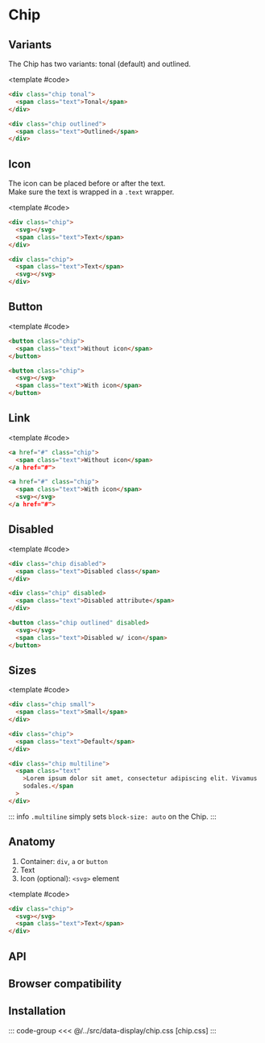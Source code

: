 <script setup>
	import Example from "../../.vitepress/theme/app/components/Example.vue"
	import Baseline from "../../.vitepress/theme/app/components/Baseline.vue"
	</script>

  <style>
	.anatomy {
    outline: var(--_anatomy-border-gray);
    outline-offset: 3px;
		* {
			outline: var(--_anatomy-border-red);
			outline-offset: -2px;
		}
	}
</style>

# Chip

## Variants

The Chip has two variants: tonal (default) and outlined.

<Example direction="row">
<template #example>
<div class="chip tonal">
<span class="text">Tonal</span>
</div>
<div class="chip outlined"><span class="text">Outlined</span></div>
</template>

<template #code>

```html
<div class="chip tonal">
  <span class="text">Tonal</span>
</div>

<div class="chip outlined">
  <span class="text">Outlined</span>
</div>
```

</template>
</Example>

## Icon

The icon can be placed before or after the text. <br>
Make sure the text is wrapped in a `.text` wrapper.

<Example direction="row">
<template #example>
<div class="chip">
  <svg
    xmlns="http://www.w3.org/2000/svg"
    width="32"
    height="32"
    viewBox="0 0 24 24"
  >
    <path
      fill="currentColor"
      d="M16.25 3A3.75 3.75 0 0 1 20 6.75v9a3.75 3.75 0 0 1-2.89 3.651l2.462 1.172a.75.75 0 0 1-.55 1.392l-.095-.038L13.83 19.5h-3.661l-5.097 2.427a.75.75 0 1 1-.645-1.354L6.89 19.4A3.75 3.75 0 0 1 4 15.75v-9A3.75 3.75 0 0 1 7.75 3zM8 15a1 1 0 1 0 0 2a1 1 0 0 0 0-2m8 0a1 1 0 1 0 0 2a1 1 0 0 0 0-2m.25-10.5h-8.5A2.25 2.25 0 0 0 5.5 6.75v5.75h13V6.75a2.25 2.25 0 0 0-2.25-2.25m-3 1.5a.75.75 0 0 1 0 1.5h-2.5a.75.75 0 0 1 0-1.5z"
    />
  </svg>
  <span class="text">Tonal</span>
</div>

<div class="chip outlined">
  <span class="text">Outlined</span>
  <svg
    xmlns="http://www.w3.org/2000/svg"
    width="32"
    height="32"
    viewBox="0 0 24 24"
  >
    <path
      fill="currentColor"
      d="M16.25 3A3.75 3.75 0 0 1 20 6.75v9a3.75 3.75 0 0 1-2.89 3.651l2.462 1.172a.75.75 0 0 1-.55 1.392l-.095-.038L13.83 19.5h-3.661l-5.097 2.427a.75.75 0 1 1-.645-1.354L6.89 19.4A3.75 3.75 0 0 1 4 15.75v-9A3.75 3.75 0 0 1 7.75 3zM8 15a1 1 0 1 0 0 2a1 1 0 0 0 0-2m8 0a1 1 0 1 0 0 2a1 1 0 0 0 0-2m.25-10.5h-8.5A2.25 2.25 0 0 0 5.5 6.75v5.75h13V6.75a2.25 2.25 0 0 0-2.25-2.25m-3 1.5a.75.75 0 0 1 0 1.5h-2.5a.75.75 0 0 1 0-1.5z"
    />
  </svg>
</div>

</template>

<template #code>

```html
<div class="chip">
  <svg></svg>
  <span class="text">Text</span>
</div>

<div class="chip">
  <span class="text">Text</span>
  <svg></svg>
</div>
```

</template>
</Example>

## Button

<Example direction="stack">
<template #example>
<div class="row">
<button class="chip">
<span class="text">Tonal button</span>
</button>

<button class="chip outlined">
<span class="text">Outlined button</span>
</button>
</div>

<div class="row">
<button class="chip">
<svg xmlns="http://www.w3.org/2000/svg" width="32" height="32" viewBox="0 0 32 32"><path fill="currentColor" d="M29.907 5.14a1.25 1.25 0 0 1-.047 1.767l-19 18a1.25 1.25 0 0 1-1.775-.055l-6.75-7.25a1.25 1.25 0 0 1 1.83-1.704l5.89 6.327L28.14 5.093a1.25 1.25 0 0 1 1.767.047"/></svg>
<span class="text">Open now</span>
</button>

<button class="chip outlined">
<span class="text">Sort by</span>
<svg xmlns="http://www.w3.org/2000/svg" width="32" height="32" viewBox="0 0 32 32"><path fill="currentColor" d="M5.366 11.116a1.25 1.25 0 0 1 1.768 0L16 19.982l8.866-8.866a1.25 1.25 0 0 1 1.768 1.768l-9.75 9.75a1.25 1.25 0 0 1-1.768 0l-9.75-9.75a1.25 1.25 0 0 1 0-1.768"/></svg>
</button>
</div>
</template>

<template #code>

```html
<button class="chip">
  <span class="text">Without icon</span>
</button>

<button class="chip">
  <svg></svg>
  <span class="text">With icon</span>
</button>
```

</template>
</Example>

## Link

<Example direction="row">
<template #example>
<a href="#" class="chip">
<span class="text">Tonal link</span>
</a href="#">

<a href="#" class="chip outlined">
<span class="text">Outlined link</span>
<svg xmlns="http://www.w3.org/2000/svg" width="32" height="32" viewBox="0 0 32 32"><path fill="currentColor" d="M7.75 5.5A2.25 2.25 0 0 0 5.5 7.75v16.5a2.25 2.25 0 0 0 2.25 2.25h16.5a2.25 2.25 0 0 0 2.25-2.25v-5a1.25 1.25 0 1 1 2.5 0v5A4.75 4.75 0 0 1 24.25 29H7.75A4.75 4.75 0 0 1 3 24.25V7.75A4.75 4.75 0 0 1 7.75 3h5a1.25 1.25 0 1 1 0 2.5zM18 4.25c0-.69.56-1.25 1.25-1.25h8.5c.69 0 1.25.56 1.25 1.25v8.5a1.25 1.25 0 1 1-2.5 0V7.268l-6.366 6.366a1.25 1.25 0 1 1-1.768-1.768L24.732 5.5H19.25c-.69 0-1.25-.56-1.25-1.25"/></svg>
</a href="#">

</template>

<template #code>

```html
<a href="#" class="chip">
  <span class="text">Without icon</span>
</a href="#">

<a href="#" class="chip">
  <span class="text">With icon</span>
  <svg></svg>
</a href="#">
```

</template>
</Example>

## Disabled

<Example direction="row">
<template #example>
<div class="chip disabled">  <span class="text">Disabled class</span>
</div>

<div class="chip" disabled><span class="text">Disabled attribute</span></div>

<button class="chip outlined" disabled>
<svg xmlns="http://www.w3.org/2000/svg" width="32" height="32" viewBox="0 0 32 32"><path fill="currentColor" d="M29.907 5.14a1.25 1.25 0 0 1-.047 1.767l-19 18a1.25 1.25 0 0 1-1.775-.055l-6.75-7.25a1.25 1.25 0 0 1 1.83-1.704l5.89 6.327L28.14 5.093a1.25 1.25 0 0 1 1.767.047"/></svg>
<span class="text">Disabled w/ icon</span>
</button>

</template>

<template #code>

```html
<div class="chip disabled">
  <span class="text">Disabled class</span>
</div>

<div class="chip" disabled>
  <span class="text">Disabled attribute</span>
</div>

<button class="chip outlined" disabled>
  <svg></svg>
  <span class="text">Disabled w/ icon</span>
</button>
```

</template>
</Example>

<!-- TODO: should this be out of the box? -->
<!--
## Colors

<Example direction="stack">
<template #example>
<div class="row">
<button class="chip tonal primary"><span class="text">Primary</span></button>
<button class="chip tonal green"><span class="text">green</span></button>
<button class="chip tonal blue"><span class="text">blue</span></button>
<button class="chip tonal orange"><span class="text">Warning</span></button>
<button class="chip tonal red"><span class="text">red</span></button>
</div>

<div class="row">
<button class="chip outlined primary"><span class="text">Primary</span></button>
<button class="chip outlined green"><span class="text">green</span></button>
<button class="chip outlined blue"><span class="text">blue</span></button>
<button class="chip outlined orange"><span class="text">Warning</span></button>
<button class="chip outlined red"><span class="text">red</span></button>
</div>

<div class="row">
<button class="chip outlined primary">
<svg xmlns="http://www.w3.org/2000/svg" width="32" height="32" viewBox="0 0 32 32"><path fill="currentColor" d="M29.907 5.14a1.25 1.25 0 0 1-.047 1.767l-19 18a1.25 1.25 0 0 1-1.775-.055l-6.75-7.25a1.25 1.25 0 0 1 1.83-1.704l5.89 6.327L28.14 5.093a1.25 1.25 0 0 1 1.767.047"/></svg>
<span class="text">With icon</span>
</button>
<button class="chip outlined green">
<svg xmlns="http://www.w3.org/2000/svg" width="32" height="32" viewBox="0 0 32 32"><path fill="currentColor" d="M29.907 5.14a1.25 1.25 0 0 1-.047 1.767l-19 18a1.25 1.25 0 0 1-1.775-.055l-6.75-7.25a1.25 1.25 0 0 1 1.83-1.704l5.89 6.327L28.14 5.093a1.25 1.25 0 0 1 1.767.047"/></svg>
<span class="text">With icon</span>
</button>
<button class="chip outlined blue">
<svg xmlns="http://www.w3.org/2000/svg" width="32" height="32" viewBox="0 0 32 32"><path fill="currentColor" d="M29.907 5.14a1.25 1.25 0 0 1-.047 1.767l-19 18a1.25 1.25 0 0 1-1.775-.055l-6.75-7.25a1.25 1.25 0 0 1 1.83-1.704l5.89 6.327L28.14 5.093a1.25 1.25 0 0 1 1.767.047"/></svg>
<span class="text">With icon</span>
</button>
<button class="chip outlined orange">
<svg xmlns="http://www.w3.org/2000/svg" width="32" height="32" viewBox="0 0 32 32"><path fill="currentColor" d="M29.907 5.14a1.25 1.25 0 0 1-.047 1.767l-19 18a1.25 1.25 0 0 1-1.775-.055l-6.75-7.25a1.25 1.25 0 0 1 1.83-1.704l5.89 6.327L28.14 5.093a1.25 1.25 0 0 1 1.767.047"/></svg>
<span class="text">With icon</span>
</button>
<button class="chip outlined red">
<svg xmlns="http://www.w3.org/2000/svg" width="32" height="32" viewBox="0 0 32 32"><path fill="currentColor" d="M29.907 5.14a1.25 1.25 0 0 1-.047 1.767l-19 18a1.25 1.25 0 0 1-1.775-.055l-6.75-7.25a1.25 1.25 0 0 1 1.83-1.704l5.89 6.327L28.14 5.093a1.25 1.25 0 0 1 1.767.047"/></svg>
<span class="text">With icon</span>
</button>
</div>

</template>

</Example> -->

## Sizes

<Example direction="row">
<template #example>
<div class="chip tonal small">
<span class="text">Small</span>
</div>
<div class="chip">
<span class="text">Default</span>
</div>
<div class="chip multiline" style="max-width: 30ch;">
<span class="text">Lorem ipsum dolor sit amet, consectetur adipiscing elit. Vivamus sodales.</span>
</div>
</template>

<template #code>

```html
<div class="chip small">
  <span class="text">Small</span>
</div>

<div class="chip">
  <span class="text">Default</span>
</div>

<div class="chip multiline">
  <span class="text"
    >Lorem ipsum dolor sit amet, consectetur adipiscing elit. Vivamus
    sodales.</span
  >
</div>
```

</template>
</Example>

::: info
`.multiline` simply sets `block-size: auto` on the Chip.
:::

## Anatomy

1. Container: `div`, `a` or `button`
2. Text
3. Icon (optional): `<svg>` element

<Example direction="row">
<template #example>
<div class="chip tonal anatomy">
<svg xmlns="http://www.w3.org/2000/svg" width="32" height="32" viewBox="0 0 32 32"><path fill="currentColor" d="M29.907 5.14a1.25 1.25 0 0 1-.047 1.767l-19 18a1.25 1.25 0 0 1-1.775-.055l-6.75-7.25a1.25 1.25 0 0 1 1.83-1.704l5.89 6.327L28.14 5.093a1.25 1.25 0 0 1 1.767.047"/></svg>
<span class="text">Chip example</span>
</div>

</template>

<template #code>

```html
<div class="chip">
  <svg></svg>
  <span class="text">Text</span>
</div>
```

</template>
</Example>

## API

<!--@include: ./chip-api.md -->

## Browser compatibility

<Baseline :ids="['light-dark', 'color-mix']" />

## Installation

::: code-group
<<< @/../src/data-display/chip.css [chip.css]
:::

